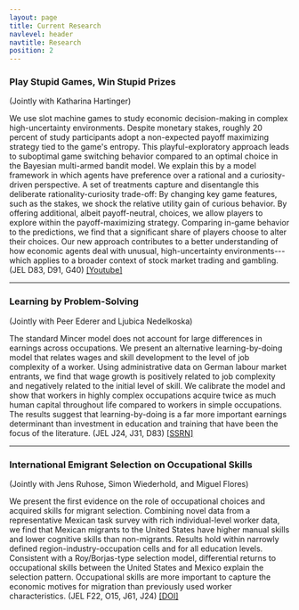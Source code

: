 ```yaml
---
layout: page
title: Current Research
navlevel: header
navtitle: Research
position: 2
---
```



### Play Stupid Games, Win Stupid Prizes

(Jointly with Katharina Hartinger)

We use slot machine games to study economic decision-making in complex
high-uncertainty environments. Despite monetary stakes, roughly 20 percent of
study participants adopt a non-expected payoff maximizing strategy tied to the
game's entropy. This playful-exploratory approach leads to suboptimal game
switching behavior compared to an optimal choice in the Bayesian multi-armed
bandit model. We explain this by a model framework in which agents have
preference over a rational and a curiosity-driven perspective.  A set of
treatments capture and disentangle this deliberate rationality-curiosity
trade-off: By changing key game features, such as the stakes, we shock the
relative utility gain of curious behavior. By offering additional, albeit
payoff-neutral, choices, we allow players to explore within the
payoff-maximizing strategy.  Comparing in-game behavior to the predictions, we
find that a significant share of players choose to alter their choices.  Our new
approach contributes to a better understanding of how economic agents deal with
unusual, high-uncertainty environments---which applies to a broader context of
stock market trading and gambling. (JEL D83, D91, G40)
[[Youtube]](https://www.youtube.com/watch?v=G_0zh8eFhls)

---

### Learning by Problem-Solving

(Jointly with Peer Ederer and Ljubica Nedelkoska)

The standard Mincer model does not account for large differences in earnings
across occupations.  We present an alternative learning-by-doing model that
relates wages and skill development to the level of job complexity of a worker.
Using administrative data on German labour market entrants, we find that wage
growth is positively related to job complexity and negatively related to the
initial level of skill.  We calibrate the model and show that workers in highly
complex occupations acquire twice as much human capital throughout life compared
to workers in simple occupations.  The results suggest that learning-by-doing is
a far more important earnings determinant than investment in education and
training that have been the focus of the literature.  (JEL J24, J31, D83)
[[SSRN]](https://www.google.com/url?q=https%3A%2F%2Fpapers.ssrn.com%2Fabstract%3D2673990&sa=D)

---

### International Emigrant Selection on Occupational Skills

(Jointly with Jens Ruhose, Simon Wiederhold, and Miguel Flores)

We present the first evidence on the role of occupational choices and acquired
skills for migrant selection. Combining novel data from a representative Mexican
task survey with rich individual-level worker data, we find that Mexican
migrants to the United States have higher manual skills and lower cognitive
skills than non-migrants. Results hold within narrowly defined
region-industry-occupation cells and for all education levels. Consistent with a
Roy/Borjas-type selection model, differential returns to occupational skills
between the United States and Mexico explain the selection pattern. Occupational
skills are more important to capture the economic motives for migration than
previously used worker characteristics. (JEL F22, O15, J61, J24)
[[DOI]](https://doi.org/10.1093/jeea/jvaa032)


